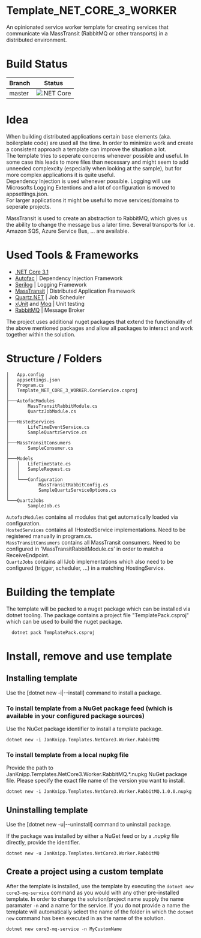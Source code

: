 # Template_NET_CORE_3_WORKER
An opinionated service worker template for creating services that communicate via MassTransit (RabbitMQ or other transports) in a distributed environment.

# Build Status
Branch | Status
--- | :---:
master | ![.NET Core](https://github.com/JanKnipp/Template_NET_CORE_3_WORKER/workflows/.NET%20Core/badge.svg?branch=master)

# Idea
When building distributed applications certain base elements (aka. boilerplate code) are used all the time. In order to minimize work and create a consistent approach a template can improve the situation a lot.  
The template tries to seperate concerns whenever possible and useful. In some case this leads to more files than necessary and might seem to add unneeded complexcity (especially when looking at the sample), but for more complex applications it is quite useful.  
Dependency Injection is used whenever possible. Logging will use Microsofts Logging Extentions and a lot of configuration is moved to appsettings.json.  
For larger applications it might be useful to move services/domains to seperate projects.  
  
MassTransit is used to create an abstraction to RabbitMQ, which gives us the ability to change the message bus a later time. Several transports for i.e. Amazon SQS, Azure Service Bus, ... are available.

# Used Tools & Frameworks

* [.NET Core 3.1](https://dotnet.microsoft.com/download/dotnet-core)
* [Autofac](https://autofac.org/) | Dependency Injection Framework
* [Serilog](https://serilog.net/) | Logging Framework
* [MassTransit](https://masstransit-project.com/) | Distributed Application Framework
* [Quartz.NET](https://www.quartz-scheduler.net/) | Job Scheduler
* [xUnit](https://xunit.net/) and [Moq](https://github.com/Moq/moq4/wiki/Quickstart) | Unit testing
* [RabbitMQ](https://www.rabbitmq.com/) | Message Broker

The project uses additional nuget packages that extend the functionality of the above mentioned packages and allow all packages to interact and work together within the solution.

# Structure / Folders
```text
│   App.config
│   appsettings.json
│   Program.cs
│   Template_NET_CORE_3_WORKER.CoreService.csproj
│
├───AutofacModules
│       MassTransitRabbitModule.cs
│       QuartzJobModule.cs
│
├───HostedServices
│       LifeTimeEventService.cs
│       SampleQuartzService.cs
│
├───MassTransitConsumers
│       SampleConsumer.cs
│
├───Models
│   │   LifeTimeState.cs
│   │   SampleRequest.cs
│   │
│   └───Configuration
│           MassTransitRabbitConfig.cs
│           SampleQuartzServiceOptions.cs
│
└───QuartzJobs
        SampleJob.cs
```

`AutofacModules` contains all modules that get automatically loaded via configuration.  
`HostedServices` contains all IHostedService implementations. Need to be registered manually in program.cs.  
`MassTransitConsumers` contains all MassTransit consumers. Need to be configured in 'MassTransitRabbitModule.cs' in order to match a ReceiveEndpoint.  
`QuartzJobs` contains all IJob implementations which also need to be configured (trigger, scheduler, ...) in a matching HostingService.  

# Building the template
The template will be packed to a nuget package which can be installed via dotnet tooling. The package contains a project file "TemplatePack.csproj" which can be used to build the nuget package.

```dotnetcli
  dotnet pack TemplatePack.csproj
  ```

# Install, remove and use template
## Installing template

Use the [dotnet new -i|--install] command to install a package.

### To install template from a NuGet package feed (which is available in your configured package sources)

Use the NuGet package identifier to install a template package.

```dotnetcli
dotnet new -i JanKnipp.Templates.NetCore3.Worker.RabbitMQ
```

### To install template from a local nupkg file

Provide the path to JanKnipp.Templates.NetCore3.Worker.RabbitMQ.*.nupkg NuGet package file. Please specify the exact file name of the version you want to install.

```dotnetcli
dotnet new -i JanKnipp.Templates.NetCore3.Worker.RabbitMQ.1.0.0.nupkg
```

## Uninstalling template

Use the [dotnet new -u|--uninstall] command to uninstall package.

If the package was installed by either a NuGet feed or by a *.nupkg* file directly, provide the identifier.

```dotnetcli
dotnet new -u JanKnipp.Templates.NetCore3.Worker.RabbitMQ
```

## Create a project using a custom template

After the template is installed, use the template by executing the `dotnet new core3-mq-service` command as you would with any other pre-installed template. In order to change the solution/project name supply the name paramater `-n` and a name for the service. If you do not provide a name the template will automatically select the name of the folder in which the `dotnet new` command has been executed in as the name of the solution.

```dotnetcli
dotnet new core3-mq-service -n MyCustomName
```

